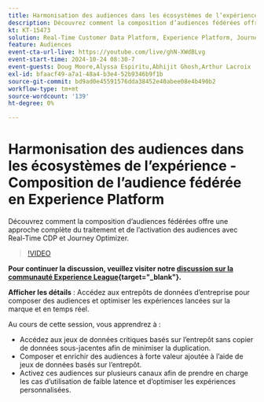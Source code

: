 ```yaml
---
title: Harmonisation des audiences dans les écosystèmes de l’expérience - Composition de l’audience fédérée en Experience Platform
description: Découvrez comment la composition d’audiences fédérées offre une approche complète du traitement et de l’activation des audiences avec Real-Time CDP et Journey Optimizer.
kt: KT-15473
solution: Real-Time Customer Data Platform, Experience Platform, Journey Optimizer
feature: Audiences
event-cta-url-live: https://youtube.com/live/ghN-XWdBLvg
event-start-time: 2024-10-24 08:30-7
event-guests: Doug Moore,Alyssa Espiritu,Abhijit Ghosh,Arthur Lacroix
exl-id: bfaacf49-a7a1-48a4-b3e4-52b9346b9f1b
source-git-commit: bd9ad0e45591576dda38452e40abee08e4b490b2
workflow-type: tm+mt
source-wordcount: '139'
ht-degree: 0%

---
```


# Harmonisation des audiences dans les écosystèmes de l’expérience - Composition de l’audience fédérée en Experience Platform

Découvrez comment la composition d’audiences fédérées offre une approche complète du traitement et de l’activation des audiences avec Real-Time CDP et Journey Optimizer.

>[!VIDEO](https://video.tv.adobe.com/v/3436457?quality=12&learn=on)

**Pour continuer la discussion, veuillez visiter notre [discussion sur la communauté Experience League](https://experienceleaguecommunities.adobe.com/t5/adobe-experience-platform/adobe-experience-league-live-harmonize-audiences-in-experience/m-p/718976#M636){target="_blank"}.**

**Afficher les détails** :
Accédez aux entrepôts de données d’entreprise pour composer des audiences et optimiser les expériences lancées sur la marque et en temps réel.

Au cours de cette session, vous apprendrez à :

* Accédez aux jeux de données critiques basés sur l’entrepôt sans copier de données sous-jacentes afin de minimiser la duplication.
* Composer et enrichir des audiences à forte valeur ajoutée à l’aide de jeux de données basés sur l’entrepôt.
* Activez ces audiences sur plusieurs canaux afin de prendre en charge les cas d’utilisation de faible latence et d’optimiser les expériences personnalisées.

